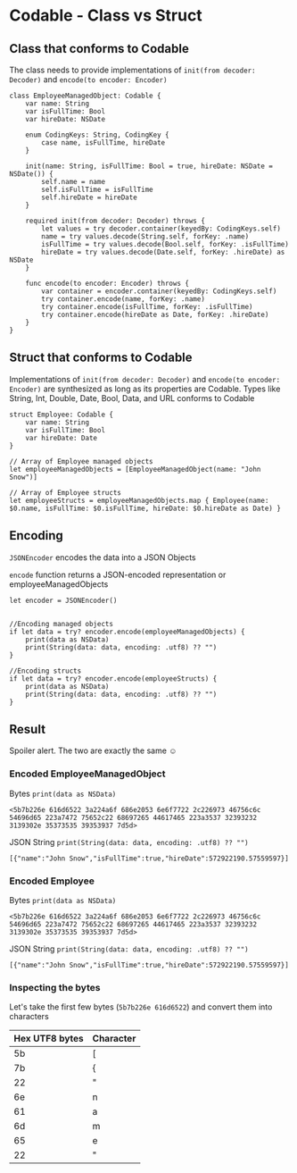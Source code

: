# Codable - Class vs Struct


## Class that conforms to Codable
The class needs to provide implementations of `init(from decoder: Decoder)` and `encode(to encoder: Encoder)`
```
class EmployeeManagedObject: Codable {
    var name: String
    var isFullTime: Bool
    var hireDate: NSDate

    enum CodingKeys: String, CodingKey {
        case name, isFullTime, hireDate
    }

    init(name: String, isFullTime: Bool = true, hireDate: NSDate = NSDate()) {
        self.name = name
        self.isFullTime = isFullTime
        self.hireDate = hireDate
    }

    required init(from decoder: Decoder) throws {
        let values = try decoder.container(keyedBy: CodingKeys.self)
        name = try values.decode(String.self, forKey: .name)
        isFullTime = try values.decode(Bool.self, forKey: .isFullTime)
        hireDate = try values.decode(Date.self, forKey: .hireDate) as NSDate
    }

    func encode(to encoder: Encoder) throws {
        var container = encoder.container(keyedBy: CodingKeys.self)
        try container.encode(name, forKey: .name)
        try container.encode(isFullTime, forKey: .isFullTime)
        try container.encode(hireDate as Date, forKey: .hireDate)
    }
}
```
## Struct that conforms to Codable
Implementations of `init(from decoder: Decoder)` and `encode(to encoder: Encoder)` are synthesized as long as its properties are Codable. Types like String, Int, Double, Date, Bool, Data, and URL conforms to Codable
```
struct Employee: Codable {
    var name: String
    var isFullTime: Bool
    var hireDate: Date
}

// Array of Employee managed objects
let employeeManagedObjects = [EmployeeManagedObject(name: "John Snow")]

// Array of Employee structs
let employeeStructs = employeeManagedObjects.map { Employee(name: $0.name, isFullTime: $0.isFullTime, hireDate: $0.hireDate as Date) }
```

## Encoding
`JSONEncoder` encodes the data into a JSON Objects

`encode` function returns a JSON-encoded representation or employeeManagedObjects

```
let encoder = JSONEncoder()


//Encoding managed objects
if let data = try? encoder.encode(employeeManagedObjects) {
    print(data as NSData)
    print(String(data: data, encoding: .utf8) ?? "")
}

//Encoding structs
if let data = try? encoder.encode(employeeStructs) {
    print(data as NSData)
    print(String(data: data, encoding: .utf8) ?? "")
}

```

## Result
Spoiler alert. The two are exactly the same ☺️
### Encoded EmployeeManagedObject
Bytes `print(data as NSData)`
```
<5b7b226e 616d6522 3a224a6f 686e2053 6e6f7722 2c226973 46756c6c 54696d65 223a7472 75652c22 68697265 44617465 223a3537 32393232 3139302e 35373535 39353937 7d5d>
```
JSON String `print(String(data: data, encoding: .utf8) ?? "")`
```
[{"name":"John Snow","isFullTime":true,"hireDate":572922190.57559597}]
```


### Encoded Employee
Bytes `print(data as NSData)`
```
<5b7b226e 616d6522 3a224a6f 686e2053 6e6f7722 2c226973 46756c6c 54696d65 223a7472 75652c22 68697265 44617465 223a3537 32393232 3139302e 35373535 39353937 7d5d>
```
JSON String `print(String(data: data, encoding: .utf8) ?? "")`
```
[{"name":"John Snow","isFullTime":true,"hireDate":572922190.57559597}]
```

### Inspecting the bytes
Let's take the first few bytes (`5b7b226e 616d6522`) and convert them into characters

|Hex UTF8 bytes | Character |
|---------------|-----------|
|5b  | [|
|7b | {|
|22 | "|
|6e | n|
|61 | a|
|6d | m|
|65 | e|
|22 | "|
